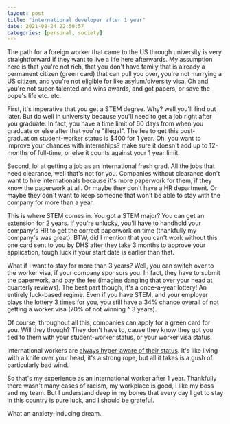 ```yaml
---
layout: post
title: "international developer after 1 year"
date: 2021-08-24 22:50:57
categories: [personal, society]
---
```


The path for a foreign worker that came to the US through university is very straightforward if they want to live a life here afterwards. My assumption here is that you're not rich, that you don't have family that is already a permanent citizen (green card) that can pull you over, you're not marrying a US citizen, and you're not eligible for like asylum/diversity visa. Oh and you're not super-talented and wins awards, and got papers, or save the pope's life etc. etc.

<!--break-->

First, it's imperative that you get a STEM degree. Why? well you'll find out later. But do well in university because you'll need to get a job right after you graduate. In fact, you have a time limit of 60 days from when you graduate or else after that you're "illegal". The fee to get this post-graduation student-worker status is $400 for 1 year. Oh, you want to improve your chances with internships? make sure it doesn't add up to 12-months of full-time, or else it counts against your 1 year limit.

Second, lol at getting a job as an international fresh grad. All the jobs that need clearance, well that's not for you. Companies without clearance don't want to hire internationals because it's more paperwork for them, if they know the paperwork at all. Or maybe they don't have a HR department. Or maybe they don't want to keep someone that won't be able to stay with the company for more than a year.

This is where STEM comes in. You got a STEM major? You can get an extension for 2 years. If you're unlucky, you'll have to handhold your company's HR to get the correct paperwork on time (thankfully my company's was great). BTW, did I mention that you can't work without this one card sent to you by DHS after they take 3 months to approve your application, tough luck if your start date is earlier than that.

What if I want to stay for more than 3 years? Well, you can switch over to the worker visa, if your company sponsors you. In fact, they have to submit the paperwork, and pay the fee (imagine dangling that over your head at quarterly reviews). The best part though, it's a once-a-year lottery! An entirely luck-based regime. Even if you have STEM, and your employer plays the lottery 3 times for you, you still have a 34% chance overall of not getting a worker visa (70% of not winning ^ 3 years).

Of course, throughout all this, companies can apply for a green card for you. Will they though? They don't have to, cause they know they got you tied to them with your student-worker status, or your worker visa status.

International workers are [always hyper-aware of their status](https://onezero.medium.com/visa-workers-at-techs-biggest-companies-speak-out-about-discrimination-298c9fa686b6). It's like living with a knife over your head, it's a strong rope, but all it takes is a gush of particularly bad wind.

So that's my experience as an international worker after 1 year. Thankfully there wasn't many cases of racism, my workplace is good, I like my boss and my team. But I understand deep in my bones that every day I get to stay in this country is pure luck, and I should be grateful.

What an anxiety-inducing dream.